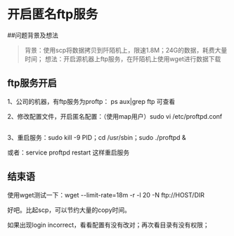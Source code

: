 # 开启匿名ftp服务

##问题背景及想法
>背景：使用scp将数据拷贝到阡陌机上，限速1.8M；24G的数据，耗费大量时间；
>想法：开启源机器上ftp服务，在阡陌机上使用wget进行数据下载


## ftp服务开启

1、公司的机器，有ftp服务为proftp： ps aux|grep ftp 可查看

2、修改配置文件，开启匿名配置：（使用map用户）sudo vi /etc/proftpd.conf
 
 ```
 
 ```

3、重启服务：sudo kill -9 PID；cd /usr/sbin；sudo ./proftpd &

或者：service proftpd restart  这样重启服务



## 结束语  

使用wget测试一下：wget --limit-rate=18m -r -l 20 -N ftp://HOST/DIR 

好吧。比起scp，可以节约大量的copy时间。

如果出现login incorrect，看看配置有没有改对；再次看目录有没有权限；

